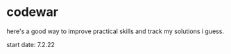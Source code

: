 # codewar
here's a good way to improve practical skills and track my solutions i guess. 

start date: 7.2.22
